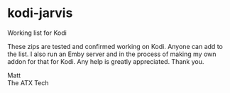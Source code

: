 # kodi-jarvis
Working list for Kodi

These zips are tested and confirmed working on Kodi. Anyone can add to the list. I also run an Emby server and in the process of making my own addon for that for Kodi. Any help is greatly appreciated. Thank you. 

Matt 
<br>
The ATX Tech
